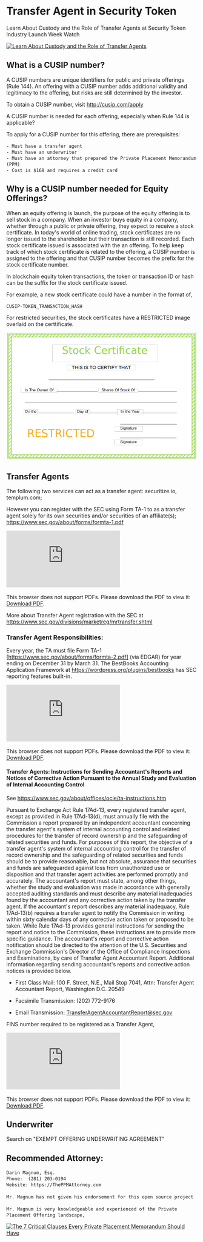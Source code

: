 # Transfer Agent in Security Token
Learn About Custody and the Role of Transfer Agents at Security Token Industry Launch Week
Watch

[![Learn About Custody and the Role of Transfer Agents](https://i.ytimg.com/vi/wYT-562QoyU/hqdefault.jpg)](https://www.youtube.com/watch?v=3doHu_st3QY)

## What is a CUSIP number?
A CUSIP numbers are unique identifiers for public and private offerings (Rule 144). An offering with a CUSIP number adds additional validity and legitimacy to the offering, but risks are still determined by the investor.

To obtain a CUSIP number, visit http://cusip.com/apply

A CUSIP number is needed for each offering, especially when Rule 144 is applicable?

To apply for a CUSIP number for this offering, there are prerequisites:

    - Must have a transfer agent
    - Must have an underwriter
    - Must have an attorney that prepared the Private Placement Memorandum (PPM)
    - Cost is $168 and requires a credit card

## Why is a CUSIP number needed for Equity Offerings?
When an equity offering is launch, the purpose of the equity offering is to sell stock in a company. When an investor buys equity in a company, whether through a public or private offering, they expect to receive a stock certificate. In today's world of online trading, stock certificates are no longer issued to the shareholder but their transaction is still recorded. Each stock certificate issued is associated with the an offering. To help keep track of which stock certificate is related to the offering, a CUSIP number is assigned to the offering and that CUSIP number becomes the prefix for the stock certificate number. 

In blockchain equity token transactions, the token or transaction ID or hash can be the suffix for the stock certificate issued.

For example, a new stock certificate could have a number in the format of,

    CUSIP-TOKEN_TRANSACTION_HASH

For restricted securities, the stock certificates have a RESTRICTED image overlaid on the certtificate.

![Restricted Stock Certificate](assets/stockcertificate-restricted.png)

## Transfer Agents
The following two services can act as a transfer agent: securitize.io, templum.com; 

However you can register with the SEC using Form TA-1 to  as a transfer agent solely for its own securities and/or securities of an affiliate(s); https://www.sec.gov/about/forms/formta-1.pdf


<object data="https://www.sec.gov/about/forms/formta-1.pdf" type="application/pdf" width="700px" height="700px">
    <embed src="https://www.sec.gov/about/forms/formta-1.pdf">
        <p>This browser does not support PDFs. Please download the PDF to view it: <a href="https://www.sec.gov/about/forms/formta-1.pdf">Download PDF</a>.</p>
    </embed>
</object>


More about Transfer Agent registration with the SEC at https://www.sec.gov/divisions/marketreg/mrtransfer.shtml

### Transfer Agent Responsibilities:
Every year, the TA must file Form TA-1 [https://www.sec.gov/about/forms/formta-2.pdf] (via EDGAR) for year ending on December 31 by March 31. The BestBooks Accounting Application Framework at https://wordpress.org/plugins/bestbooks has SEC reporting features built-in.

<object data="https://www.sec.gov/about/forms/formta-2.pdf" type="application/pdf" width="700px" height="700px">
    <embed src="https://www.sec.gov/about/forms/formta-2.pdf">
        <p>This browser does not support PDFs. Please download the PDF to view it: <a href="https://www.sec.gov/about/forms/formta-2.pdf">Download PDF</a>.</p>
    </embed>
</object>

#### Transfer Agents: Instructions for Sending Accountant's Reports and Notices of Corrective Action Pursuant to the Annual Study and Evaluation of Internal Accounting Control
See https://www.sec.gov/about/offices/ocie/ta-instructions.htm

Pursuant to Exchange Act Rule 17Ad-13, every registered transfer agent, except as provided in Rule 17Ad-13(d), must annually file with the Commission a report prepared by an independent accountant concerning the transfer agent's system of internal accounting control and related procedures for the transfer of record ownership and the safeguarding of related securities and funds. For purposes of this report, the objective of a transfer agent's system of internal accounting control for the transfer of record ownership and the safeguarding of related securities and funds should be to provide reasonable, but not absolute, assurance that securities and funds are safeguarded against loss from unauthorized use or disposition and that transfer agent activities are performed promptly and accurately. The accountant's report must state, among other things, whether the study and evaluation was made in accordance with generally accepted auditing standards and must describe any material inadequacies found by the accountant and any corrective action taken by the transfer agent. If the accountant's report describes any material inadequacy, Rule 17Ad-13(b) requires a transfer agent to notify the Commission in writing within sixty calendar days of any corrective action taken or proposed to be taken. While Rule 17Ad-13 provides general instructions for sending the report and notice to the Commission, these instructions are to provide more specific guidance. The accountant's report and corrective action notification should be directed to the attention of the U.S. Securities and Exchange Commission's Director of the Office of Compliance Inspections and Examinations, by care of Transfer Agent Accountant Report. Additional information regarding sending accountant's reports and corrective action notices is provided below.

- First Class Mail: 100 F. Street, N.E., Mail Stop 7041, Attn: Transfer Agent Accountant Report, Washington D.C. 20549

- Facsimile Transmission: (202) 772-9176

- Email Transmission: TransferAgentAccountantReport@sec.gov

FINS number required to be registered as a Transfer Agent,

<object data="https://www.dtcc.com/~/media/Files/Downloads/Settlement-Asset-Services/agent%20services/FINS%20Form" type="application/pdf" width="700px" height="700px">
    <embed src="https://www.dtcc.com/~/media/Files/Downloads/Settlement-Asset-Services/agent%20services/FINS%20Form">
        <p>This browser does not support PDFs. Please download the PDF to view it: <a href="https://www.dtcc.com/~/media/Files/Downloads/Settlement-Asset-Services/agent%20services/FINS%20Form">Download PDF</a>.</p>
    </embed>
</object>


## Underwriter
Search on "EXEMPT OFFERING UNDERWRITING AGREEMENT"

## Recommended Attorney:

    Darin Magnum, Esq.
    Phone:  (281) 203-0194
    Website: https://ThePPMAttorney.com
    
    Mr. Magnum has not given his endorsement for this open source project

    Mr. Magnum is very knowledgeable and experienced of the Private Placement Offering landscape,


[![The 7 Critical Clauses Every Private Placement Memorandum Should Have](https://i.ytimg.com/vi/DWYZ81EZ6Yk/hqdefault.jpg)](https://www.youtube.com/watch?v=DWYZ81EZ6Yk)